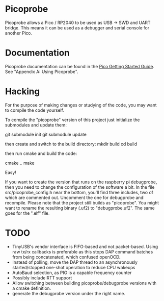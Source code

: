 # Picoprobe
Picoprobe allows a Pico / RP2040 to be used as USB -> SWD and UART bridge. This means it can be used as a debugger and serial console for another Pico.

# Documentation
Picoprobe documentation can be found in the [Pico Getting Started Guide](https://datasheets.raspberrypi.com/pico/getting-started-with-pico.pdf). See "Appendix A: Using Picoprobe".

# Hacking

For the purpose of making changes or studying of the code, you may want to compile the code yourself. 

To compile the "picoprobe" version of this project just initialize the submodules and update them: 

 git submodule init
 git submodule update

then create and switch to the build directory: 
 mkdir build
 cd build

then run cmake and build the code:

 cmake ..
 make

Easy! 

If you want to create the version that runs on the raspberry pi debugprobe, then you need to change the configuration of the software a bit. In the file src/picoprobe_config.h near the bottom, you'll find three includes, two of which are commented out. Uncomment the one for debugprobe and recompile. Please note that the project still builds as "picoprobe". You might want to rename the resulting binary (.uf2) to "debugprobe.uf2". The same goes for the ".elf" file. 


# TODO
- TinyUSB's vendor interface is FIFO-based and not packet-based. Using raw tx/rx callbacks is preferable as this stops DAP command batches from being concatenated, which confused openOCD.
- Instead of polling, move the DAP thread to an asynchronously started/stopped one-shot operation to reduce CPU wakeups
- AutoBaud selection, as PIO is a capable frequency counter
- Possibly include RTT support
- Allow switching between building picoprobe/debugprobe versions with a cmake definition. 
- generate the debugprobe version under the right name.
